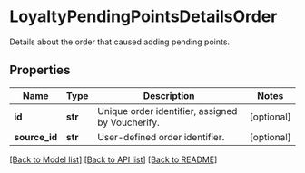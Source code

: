# LoyaltyPendingPointsDetailsOrder

Details about the order that caused adding pending points.

## Properties

Name | Type | Description | Notes
------------ | ------------- | ------------- | -------------
**id** | **str** | Unique order identifier, assigned by Voucherify. | [optional] 
**source_id** | **str** | User-defined order identifier. | [optional] 

[[Back to Model list]](../README.md#documentation-for-models) [[Back to API list]](../README.md#documentation-for-api-endpoints) [[Back to README]](../README.md)


